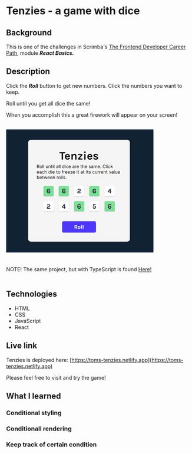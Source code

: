 # Tenzies - a game with dice

## Background
This is one of the challenges in Scrimba's <a href="https://v2.scrimba.com/the-frontend-developer-career-path-c0j">The Frontend Developer Career Path</a>, module <em><strong>React Basics.</strong></em> 

## Description
Click the ***Roll*** button to get new numbers. Click the numbers you want to keep.

Roll until you get all dice the same!

When you accomplish this a great firework will appear on your screen!

<br/>
<img src="./tenzies.png" alt="Screenshot of Tenzies game." width="400px"/>

<br/>
<br/>
<br/>
NOTE! The same project, but with TypeScript is found <a href="https://github.com/qserena/11-tenzies-ts/">Here!</a> 
<br/>
<br/>

## Technologies
- HTML
- CSS
- JavaScript
- React

## Live link
Tenzies is deployed here:
[https://toms-tenzies.netlify.app](https://toms-tenzies.netlify.app)

Please feel free to visit and try the game!

## What I learned
### Conditional styling

### Conditionall rendering

### Keep track of certain condition

